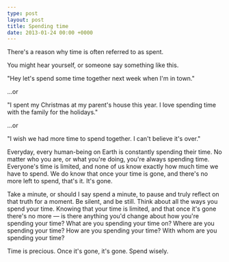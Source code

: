 ```yaml
---
type: post
layout: post
title: Spending time
date: 2013-01-24 00:00 +0000
---
```

There's a reason why time is often referred to as spent.

You might hear yourself, or someone say something like this.

"Hey let's spend some time together next week when I'm in town."

…or

"I spent my Christmas at my parent's house this year. I love spending time with the family for the holidays."

…or

"I wish we had more time to spend together. I can't believe it's over."

Everyday, every human-being on Earth is constantly spending their time. No matter who you are, or what you're doing, you're always spending time. Everyone's time is limited, and none of us know exactly how much time we have to spend. We do know that once your time is gone, and there's no more left to spend, that's it. It's gone.

Take a minute, or should I say spend a minute, to pause and truly reflect on that truth for a moment. Be silent, and be still. Think about all the ways you spend your time. Knowing that your time is limited, and that once it's gone there's no more — is there anything you'd change about how you're spending your time? What are you spending your time on? Where are you spending your time? How are you spending your time? With whom are you spending your time?

Time is precious. Once it's gone, it's gone. Spend wisely.